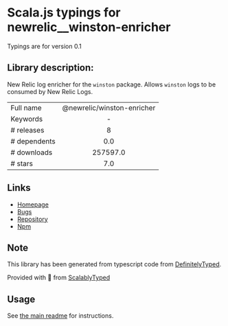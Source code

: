
# Scala.js typings for newrelic__winston-enricher

Typings are for version 0.1

## Library description:
New Relic log enricher for the `winston` package. Allows `winston` logs to be consumed by New Relic Logs.

|                    |                 |
| ------------------ | :-------------: |
| Full name          | @newrelic/winston-enricher |
| Keywords           | - |
| # releases         | 8 |
| # dependents       | 0.0 |
| # downloads        | 257597.0 |
| # stars            | 7.0 |

## Links
- [Homepage](https://github.com/newrelic/newrelic-node-log-extensions#readme)
- [Bugs](https://github.com/newrelic/newrelic-node-log-extensions/issues)
- [Repository](https://github.com/newrelic/newrelic-node-log-extensions)
- [Npm](https://www.npmjs.com/package/%40newrelic%2Fwinston-enricher)
    


## Note
This library has been generated from typescript code from [DefinitelyTyped](https://definitelytyped.org).

Provided with :purple_heart: from [ScalablyTyped](https://github.com/oyvindberg/ScalablyTyped)

## Usage
See [the main readme](../../readme.md) for instructions.


